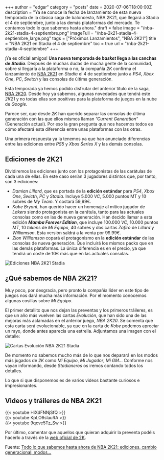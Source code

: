 +++
author = "edgar"
category = "posts"
date = 2020-07-06T18:00:00Z
description = "Ya se conoce la fecha de lanzamiento de esta nueva temporada de la clásica saga de baloncesto, NBA 2K21, que llegará a Stadia el 4 de septiembre, junto a las demás plataformas del mercado. Te contamos todo lo que sabemos hasta ahora."
draft = false
image = "/nba-2k21-stadia-4-septiembre.png"
imageFull = "/nba-2k21-stadia-4-septiembre_large.png"
tags = ["Próximos Lanzamientos", "NBA 2K21"]
title = "NBA 2K21 en Stadia el 4 de septiembre"
toc = true
url = "/nba-2k21-stadia-4-septiembre"
+++

¡Ya es oficial amigos! **Una nueva temporada de _basket_ llega a las canchas de _Stadia_**. Después de muchas dudas de mucha gente de la comunidad, sobre si llegaría a la plataforma o no, la compañía _2K_ confirma el lanzamiento de <a class="u-anchor" href="/nba-2k21">NBA 2K21</a> en _Stadia_ el 4 de septiembre junto a _PS4_, _Xbox One_, _PC_, _Switch_ y las consolas de última generación.

Esta temporada ya hemos podido disfrutar del anterior título de la saga, <a class="u-anchor" href="/nba-2k20">NBA 2K20</a>. Desde hoy ya sabemos, algunas novedades que tendrá este _2K21_ y no todas ellas son positivas para la plataforma de juegos en la nube de _Google_.

Parece ser, que desde _2K_ han querido separar las consolas de última generación con las que ellos mismos llaman _”Current Generation”_ (Generación actual). Por eso la gran pregunta que nos hacemos todos es cómo afectará esta diferencia entre unas plataformas con las otras.

Una primera respuesta ya la tenemos ya que han anunciado diferencias entre las ediciones entre _PS5_ y _Xbox Series X_ y las demás consolas.

## Ediciones de 2K21

Dividiremos las ediciones junto con los protagonistas de las carátulas de cada una de ellas. En este caso serían 3 jugadores distintos que, por tanto, son 3 ediciones:

* _Damian Lillard_, que es portada de la **edición estándar** para _PS4_, _Xbox One_, _Swicth_, _PC_ y _Stadia_. Incluye 5.000 _VC_, 5.000 puntos MT y 10 sobres de _My Team_. Y costará 59,99€.
* _Kobe Bryant_, han querido hacer un homenaje al mítico jugador de _Lakers_ siendo protagonista en la carátula, tanto para las actuales consolas como en las de nueva generación. Han decido llamar a esta edición **_Mamba Forever Edition_**, que incluye 100.000 _VC_, 10.000 puntos _MT_, 10 _tokens_ de _Mi Equipo_, 40 sobres y dos cartas _Zafiro_ de _Lillard_ y _Williamson_. Esta versión saldrá a la venta por 99.99€.
* _Zion Williamson_ copará el protagonismo en la **edición estándar** de las consolas de nueva generación. Que incluirá los mismos packs que en las demás plataformas. La única diferencia es en el precio, ya que tendrá un coste de 10€ más que en las actuales consolas.

<img class="u-borderImage u-lazyload lazyload" loading="lazy" data-src="/nba-2k21-stadia-4-septiembre/ediciones-nba-2k21-stadia.png" alt="Ediciones NBA 2K21 Stadia" title="Ediciones NBA 2K21 Stadia" />

## ¿Qué sabemos de NBA 2K21?

Muy poco, por desgracia, pero pronto la compañía líder en este tipo de juegos nos dará mucha más información. Por el momento conocemos algunas cosillas sobre _Mi Equipo_.

El primer detallito que nos dejan las preventas y los primeros tráileres, es que un año más vuelven las cartas _Evolución_, que han sido una de las mejoras más aclamadas en el anterior juego, _NBA 2K20_. Se comenta que esta carta será evolucionable, ya que en la carta de _Kobe_ podemos apreciar un rayo, donde antes aparecía una estrella. Adjuntamos una imagen con el detalle:

<img class="u-borderImage u-lazyload lazyload" loading="lazy" data-src="/nba-2k21-stadia-4-septiembre/cartas-evolucion-nba-2k21-stadia.png" alt="Cartas Evolución NBA 2K21 Stadia" title="Cartas Evolución NBA 2K21 Stadia" />

De momento no sabemos mucho más de lo que nos deparará en los modos más jugados de _2K_ como _Mi Equipo_, _Mi Jugador_, _Mi GM_... Conforme nos vayan informando, desde _Stadianeros_ os iremos contando todos los detalles.

Lo que si que disponemos es de varios videos bastante curiosos e impresionantes.

## Videos y tráileres de NBA 2K21

<div class="u-youtube">
  {{< youtube HiXdFNNjSfQ >}}
</div>

<div class="u-youtube">
  {{< youtube KpLO9sIauRA >}}
</div>

<div class="u-youtube">
  {{< youtube 9qcve5Tz_Sw >}}
</div>

Por último, comentar que aquellos que quieran adquirir la preventa podéis hacerlo a través de la <a class="u-anchor" href="https://nba.2k.com/es-ES/buy/" target="_blank" rel="nofollow noopener">web oficial de 2K</a>.

Fuente: <a class="u-anchor" href="https://as.com/meristation/2020/07/04/noticias/1593869394_323898.html" target="_blank" rel="nofollow noopener">Todo lo que sabemos hasta ahora de NBA 2K21: ediciones, cambio generacional, modos…</a>

